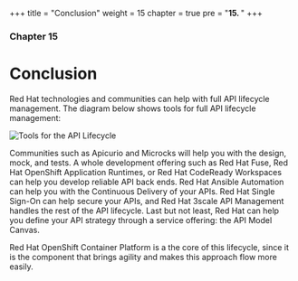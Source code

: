 +++
title = "Conclusion"
weight = 15
chapter = true
pre = "<b>15. </b>"
+++

### Chapter 15

# Conclusion

Red Hat technologies and communities can help with full API lifecycle management. The diagram below shows tools for full API lifecycle management:

![Tools for the API Lifecycle](/overview/api-lifecycle/tools.png)

Communities such as Apicurio and Microcks will help you with the design, mock, and tests. A whole development offering such as Red Hat Fuse, Red Hat OpenShift Application Runtimes, or Red Hat CodeReady Workspaces can help you develop reliable API back ends. Red Hat Ansible Automation can help you with the Continuous Delivery of your APIs. Red Hat Single Sign-On can help secure your APIs, and Red Hat 3scale API Management handles the rest of the API lifecycle. Last but not least, Red Hat can help you define your API strategy through a service offering: the API Model Canvas.

Red Hat OpenShift Container Platform is a the core of this lifecycle, since it is the component that brings agility and makes this approach flow more easily.

